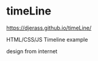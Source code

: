 # timeLine
https://djerass.github.io/timeLine/

HTML/CSS/JS Timeline example 

design from internet
